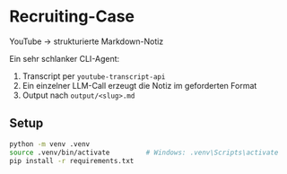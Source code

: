 # Recruiting-Case
YouTube → strukturierte Markdown-Notiz


Ein sehr schlanker CLI-Agent:
1) Transcript per `youtube-transcript-api`
2) Ein einzelner LLM-Call erzeugt die Notiz im geforderten Format
3) Output nach `output/<slug>.md`

## Setup
```bash
python -m venv .venv
source .venv/bin/activate         # Windows: .venv\Scripts\activate
pip install -r requirements.txt
